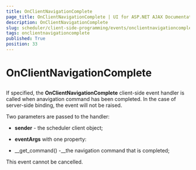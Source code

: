 ```yaml
---
title: OnClientNavigationComplete
page_title: OnClientNavigationComplete | UI for ASP.NET AJAX Documentation
description: OnClientNavigationComplete
slug: scheduler/client-side-programming/events/onclientnavigationcomplete
tags: onclientnavigationcomplete
published: True
position: 33
---
```


# OnClientNavigationComplete



## 

If specified, the __OnClientNavigationComplete__ client-side event handler is called when anavigation command has been completed. In the case of server-side binding, the event will not be raised.

Two parameters are passed to the handler:

* __sender__ - the scheduler client object;

* __eventArgs__ with one property:

* __get_command() -__the navigation command that is completed;

This event cannot be cancelled.


